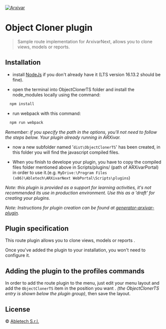 [![Arxivar](http://portal.arxivar.it/download/resources/loghi/Logo-ARXivar_orizzontale-nero.png)](http://www.arxivar.it/)

# Object Cloner plugin

> Sample route implementation for ArxivarNext, allows you to clone views, models or reports.

## Installation

- install [NodeJs](https://nodejs.org/en/) if you don't already have it (LTS version 16.13.2 should be fine).

- open the terminal into ObjectClonerTS folder and install the node_modules locally using the command:

```bash
  npm install
```

- run webpack with this command:

```bash
  npm run webpack
```

_Remember: if you specify the path in the options, you'll not need to follow the steps below. Your plugin already running in ARXivar._

- now a new subfolder named '`dist\ObjectClonerTS`' has been created, in this folder you will find the javascript compiled files. 

- When you finish to develope your plugin, you have to copy the compiled files folder mentioned above in Scripts/plugins/ (path of ARXivarPortal) in order to use it.(e.g. `MyDrive:\Program Files (x86)\Abletech\ARXivarNext WebPortal\Scripts\plugins`)

_Note: this plugin is provided as a support for learning activities, it's not recommended its use in production environment. Use this as a 'draft' for creating your plugins._

_Note: Instructions for plugin creation can be found at [generator-arxivar-plugin](https://github.com/Arxivar/PluginGenerator/blob/master/README.md)._

## Plugin specification

This route plugin allows you to clone views, models or reports .

Once you've added the plugin to your installation, you won't need to configure it.



## Adding the plugin to the profiles commands

In order to add the route plugin to the menu, just edit your menu layout and add the `ObjectClonerTS` item in the position you want .
_(the ObjectClonerTS entry is shown below the plugin group)_, then save the layout.

## License

 © [Abletech S.r.l.](http://www.arxivar.it/)


